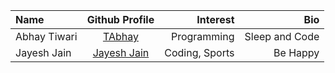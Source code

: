 | Name             |                   Github Profile                   |            Interest |                       Bio |
| :--------------- | :------------------------------------------------: | ------------------: | ------------------------: |
| Abhay Tiwari     |        [TAbhay](https://github.com/TAbhay/)        |    Programming      |     Sleep and Code        |
|Jayesh Jain|[Jayesh Jain](https://github.com/jayesh-JainX/) | Coding, Sports | Be Happy |
